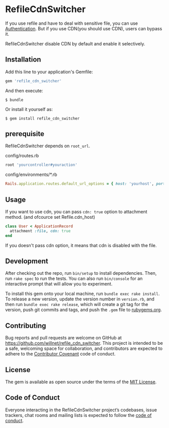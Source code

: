 # RefileCdnSwitcher

If you use refile and have to deal with sensitive file, you can use [Authentication](https://github.com/refile/refile#authentication). But if you use CDN(you should use CDN), users can bypass it.

RefileCdnSwitcher disable CDN by default and enable it selectively.

## Installation

Add this line to your application's Gemfile:

```ruby
gem 'refile_cdn_switcher'
```

And then execute:

    $ bundle

Or install it yourself as:

    $ gem install refile_cdn_switcher

## prerequisite

RefileCdnSwitcher depends on `root_url`.


config/routes.rb

```ruby
root 'yourcontroller#youraction'
```

config/environments/*.rb

```ruby
Rails.application.routes.default_url_options = { host: 'yourhost', port: 'yourport' }
```

## Usage

If you want to use cdn, you can pass `cdn: true` option to attachment method. (and ofcource set Refile.cdn_host)

```ruby
class User < ApplicationRecord
  attachment :file, cdn: true
end
```

If you doesn't pass cdn option, it means that cdn is disabled with the file.

## Development

After checking out the repo, run `bin/setup` to install dependencies. Then, run `rake spec` to run the tests. You can also run `bin/console` for an interactive prompt that will allow you to experiment.

To install this gem onto your local machine, run `bundle exec rake install`. To release a new version, update the version number in `version.rb`, and then run `bundle exec rake release`, which will create a git tag for the version, push git commits and tags, and push the `.gem` file to [rubygems.org](https://rubygems.org).

## Contributing

Bug reports and pull requests are welcome on GitHub at https://github.com/willnet/refile_cdn_switcher. This project is intended to be a safe, welcoming space for collaboration, and contributors are expected to adhere to the [Contributor Covenant](http://contributor-covenant.org) code of conduct.

## License

The gem is available as open source under the terms of the [MIT License](https://opensource.org/licenses/MIT).

## Code of Conduct

Everyone interacting in the RefileCdnSwitcher project’s codebases, issue trackers, chat rooms and mailing lists is expected to follow the [code of conduct](https://github.com/willnet/refile_cdn_switcher/blob/master/CODE_OF_CONDUCT.md).
